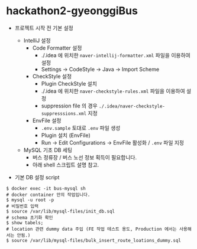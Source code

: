 # hackathon2-gyeonggiBus

- 프로젝트 시작 전 기본 설정
    - IntelliJ 설정
        - Code Formatter 설정
            - ./.idea 에 위치한 `naver-intellij-formatter.xml` 파일을 이용하여 설정
            - Settings -> CodeStyle -> Java -> Import Scheme
        - CheckStyle 설정
            - Plugin CheckStyle 설치
            - ./.idea 에 위치한 `naver-checkstyle-rules.xml` 파일을 이용하여 설정
            - suppression file 의 경우 `./.idea/naver-checkstyle-suppresssions.xml` 지정
        - EnvFile 설정
            - `.env.sample` 토대로 `.env` 파일 생성
            - Plugin 설치 (EnvFile)
            - Run -> Edit Configurations -> EnvFile 활성화 / `.env` 파일 지정
    - MySQL 기초 DB 세팅
        - 버스 정류장 / 버스 노선 정보 획득이 필요합니다.
        - 아래 shell 스크립트 설명 참고.

- 기본 DB 설정 script

```shell
$ docker exec -it bus-mysql sh
# docker container 안의 작업입니다.
$ mysql -u root -p
# 비밀번호 입력
$ source /var/lib/mysql-files/init_db.sql
# schema 초기화 확인 
$ show tabels;
# location 관련 dummy data 주입 (FE 작업 테스트 용도, Production 에서는 사용해서는 안됨.)
$ source /var/lib/mysql-files/bulk_insert_route_loations_dummy.sql
```